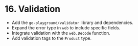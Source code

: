 # 16. Validation

- Add the `go-playground/validator` library and dependencies.
- Expand the error type in `web` to include specific fields.
- Integrate validation with the `web.Decode` function.
- Add validation tags to the `Product` type.
